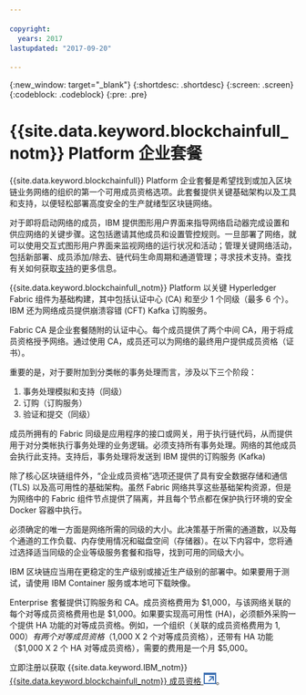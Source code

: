 ```yaml
---

copyright:
  years: 2017
lastupdated: "2017-09-20"

---
```


{:new_window: target="_blank"}
{:shortdesc: .shortdesc}
{:screen: .screen}
{:codeblock: .codeblock}
{:pre: .pre}

# {{site.data.keyword.blockchainfull_notm}} Platform 企业套餐

{{site.data.keyword.blockchainfull}} Platform 企业套餐是希望找到或加入区块链业务网络的组织的第一个可用成员资格选项。此套餐提供关键基础架构以及工具和支持，以便轻松部署高度安全的生产就绪型区块链网络。

对于即将启动网络的成员，IBM 提供图形用户界面来指导网络启动器完成设置和供应网络的关键步骤。这包括邀请其他成员和设置管控规则。一旦部署了网络，就可以使用交互式图形用户界面来监视网络的运行状况和活动；管理关键网络活动，包括新部署、成员添加/除去、链代码生命周期和通道管理；寻求技术支持。查找有关如何获取[支持](ibmblockchain_support.html)的更多信息。

{{site.data.keyword.blockchainfull_notm}} Platform 以关键 Hyperledger Fabric 组件为基础构建，其中包括认证中心 (CA) 和至少 1 个同级（最多 6 个）。IBM 还为网络成员提供崩溃容错 (CFT) Kafka 订购服务。 

Fabric CA 是企业套餐随附的认证中心。每个成员提供了两个中间 CA，用于将成员资格授予网络。通过使用 CA，成员还可以为网络的最终用户提供成员资格（证书）。

重要的是，对于要附加到分类帐的事务处理而言，涉及以下三个阶段：  
1. 事务处理模拟和支持（同级）
2. 订购（订购服务）
3. 验证和提交（同级）

成员所拥有的 Fabric 同级是应用程序的接口或网关，用于执行链代码，从而提供用于对分类帐执行事务处理的业务逻辑。必须支持所有事务处理。网络的其他成员会执行此支持。支持后，事务处理将发送到 IBM 提供的订购服务 (Kafka)

除了核心区块链组件外，“企业成员资格”选项还提供了具有安全数据存储和通信 (TLS) 以及高可用性的基础架构。虽然 Fabric 网络共享这些基础架构资源，但是为网络中的 Fabric 组件节点提供了隔离，并且每个节点都在保护执行环境的安全 Docker 容器中执行。

必须确定的唯一方面是网络所需的同级的大小。此决策基于所需的通道数，以及每个通道的工作负载、内存使用情况和磁盘空间（存储器）。在以下内容中，您将通过选择适当同级的企业等级服务套餐和指导，找到可用的同级大小。

IBM 区块链应当用在更稳定的生产级别或接近生产级别的部署中。如果要用于测试，请使用 IBM Container 服务或本地可下载映像。

Enterprise 套餐提供订购服务和 CA。成员资格费用为 $1,000，与该网络关联的每个对等成员资格费用也是 $1,000。如果要实现高可用性 (HA)，必须额外采购一个提供 HA 功能的对等成员资格。例如，一个组织（关联的成员资格费用为 $1,000）有两个对等成员资格（$1,000 X 2 个对等成员资格），还带有 HA 功能（$1,000 X 2 个 HA 对等成员资格），需要的费用是一个月 $5,000。

立即注册以获取 {{site.data.keyword.IBM_notm}} [{{site.data.keyword.blockchainfull_notm}} 成员资格 ![外部链接图标](images/external_link.svg "外部链接图标")](https://console.bluemix.net/catalog/services/blockchain?env_id=ibm:yp:us-south&taxonomyNavigation=apps)。
